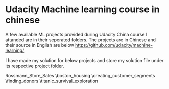 # Udacity Machine learning course in chinese


A few available ML projects provided during Udacity China course I attanded are in their seperated folders. The projects are in Chinese and their source in English are below
https://github.com/udacity/machine-learning/

I have made my solution for below projects and store my solution file under its respective project folder.

Rossmann_Store_Sales
\boston_housing
\creating_customer_segments
\finding_donors
\titanic_survival_exploration



